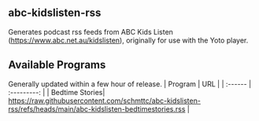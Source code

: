 ## abc-kidslisten-rss
Generates podcast rss feeds from ABC Kids Listen (https://www.abc.net.au/kidslisten), originally for use with the Yoto player.

## Available Programs
Generally updated within a few hour of release.
| Program | URL |
| :------ | :---------: |
| Bedtime Stories| https://raw.githubusercontent.com/schmttc/abc-kidslisten-rss/refs/heads/main/abc-kidslisten-bedtimestories.rss |